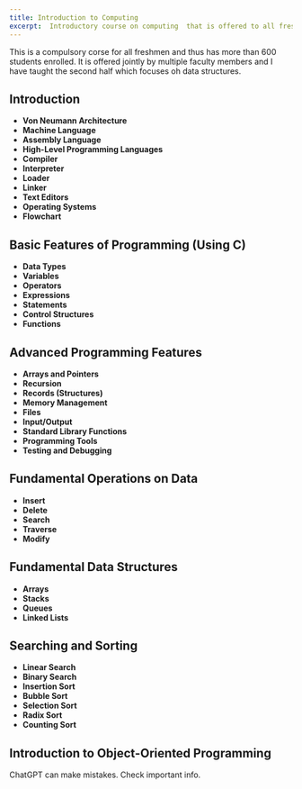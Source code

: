 ```yaml
---
title: Introduction to Computing
excerpt:  Introductory course on computing  that is offered to all freshmen at IITG. The students are taught to program in C as well as introduced to some basic data structures.
---
```

This is a compulsory corse for all freshmen and thus has more than 600 students enrolled. It is offered jointly by multiple faculty members and I have taught the second half which focuses oh data structures.

## Introduction
- **Von Neumann Architecture**
- **Machine Language**
- **Assembly Language**
- **High-Level Programming Languages**
- **Compiler**
- **Interpreter**
- **Loader**
- **Linker**
- **Text Editors**
- **Operating Systems**
- **Flowchart**

## Basic Features of Programming (Using C)
- **Data Types**
- **Variables**
- **Operators**
- **Expressions**
- **Statements**
- **Control Structures**
- **Functions**

## Advanced Programming Features
- **Arrays and Pointers**
- **Recursion**
- **Records (Structures)**
- **Memory Management**
- **Files**
- **Input/Output**
- **Standard Library Functions**
- **Programming Tools**
- **Testing and Debugging**

## Fundamental Operations on Data
- **Insert**
- **Delete**
- **Search**
- **Traverse**
- **Modify**

## Fundamental Data Structures
- **Arrays**
- **Stacks**
- **Queues**
- **Linked Lists**

## Searching and Sorting
- **Linear Search**
- **Binary Search**
- **Insertion Sort**
- **Bubble Sort**
- **Selection Sort**
- **Radix Sort**
- **Counting Sort**

## Introduction to Object-Oriented Programming


ChatGPT can make mistakes. Check important info.
